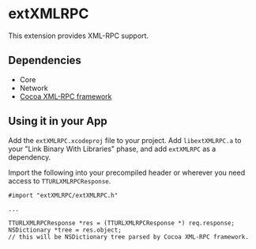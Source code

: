 
extXMLRPC
======

This extension provides XML-RPC support.

Dependencies
------------

* Core
* Network
* [Cocoa XML-RPC framework](http://github.com/ngs/xmlrpc)

Using it in your App
--------------------

Add the `extXMLRPC.xcodeproj` file to your project. Add `libextXMLRPC.a` to your
"Link Binary With Libraries" phase, and add `extXMLRPC` as a dependency.

Import the following into your precompiled header or wherever you need access to
`TTURLXMLRPCResponse`.

    #import "extXMLRPC/extXMLRPC.h"
    
    ...
    
    TTURLXMLRPCResponse *res = (TTURLXMLRPCResponse *) req.response;
    NSDictionary *tree = res.object;
    // this will be NSDictionary tree parsed by Cocoa XML-RPC framework.
